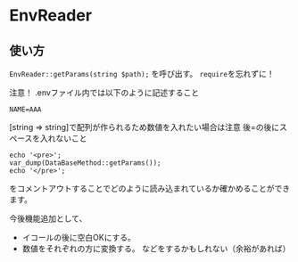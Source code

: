# EnvReader
## 使い方
`EnvReader::getParams(string $path);`
を呼び出す。
`require`を忘れずに！

注意！
.envファイル内では以下のように記述すること
```
NAME=AAA
```
[string => string]で配列が作られるため数値を入れたい場合は注意
後=の後にスペースを入れないこと

```
echo '<pre>';
var_dump(DataBaseMethod::getParams());
echo '</pre>';
```
をコメントアウトすることでどのように読み込まれているか確かめることができます。

今後機能追加として、
- イコールの後に空白OKにする。
- 数値をそれぞれの方に変換する。
などをするかもしれない（余裕があれば）
